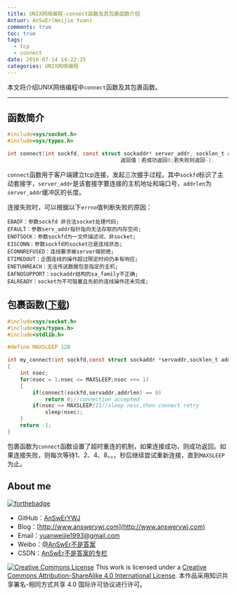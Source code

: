 ```yaml
---
title: UNIX网络编程-connect函数及其包裹函数介绍
Antuor: AnSwEr(Weijie Yuan)
comments: true
toc: true
tags:
  - tcp
  - connect
date: 2016-07-14 14:22:25
categories: UNIX网络编程
---
```


本文将介绍UNIX网络编程中`connect`函数及其包裹函数。

----------
<!--more-->

## 函数简介
```C
#include<sys/socket.h>
#include<sys/types.h>

int connect(int sockfd, const struct sockaddr* server_addr, socklen_t addrlen);
									返回值：若成功返回0;若失败则返回-1.
```

`connect`函数用于客户端建立tcp连接，发起三次握手过程。其中`sockfd`标识了主动套接字，`server_addr`是该套接字要连接的主机地址和端口号，`addrlen`为`server_addr`缓冲区的长度。


连接失败时，可以根据以下`errno`值判断失败的原因：
```
EBADF：参数sockfd 非合法socket处理代码;
EFAULT：参数serv_addr指针指向无法存取的内存空间;
ENOTSOCK：参数sockfd为一文件描述词，非socket;
EISCONN：参数sockfd的socket已是连线状态;
ECONNREFUSED：连线要求被server端拒绝;
ETIMEDOUT：企图连线的操作超过限定时间仍未有响应;
ENETUNREACH：无法传送数据包至指定的主机;
EAFNOSUPPORT：sockaddr结构的sa_family不正确;
EALREADY：socket为不可阻塞且先前的连线操作还未完成;
```

## 包裹函数([下载](https://github.com/AnSwErYWJ/UNP/blob/master/TCP/Connect.c))
```C
#include<sys/socket.h>
#include<sys/types.h>
#include<stdlib.h>

#define MAXSLEEP 128

int my_connect(int sockfd,const struct sockaddr *servaddr,socklen_t addrlen)
{
    int nsec;
    for(nsec = 1;nsec <= MAXSLEEP;nsec <<= 1)
    {
        if(connect(sockfd,servaddr,addrlen) == 0)
            return 0;//connection accepted
        if(nsec <= MAXSLEEP/2)//sleep nesc,then connect retry
            sleep(nsec);
    }
    return -1;
}
```

包裹函数为`connect`函数设置了超时重连的机制，如果连接成功，则成功返回。如果连接失败，则每次等待1、2、4、8。。。秒后继续尝试重新连接，直到`MAXSLEEP`为止。

## About me
[![forthebadge](http://forthebadge.com/images/badges/ages-20-30.svg)](http://forthebadge.com)
- GitHub：[AnSwErYWJ](https://github.com/AnSwErYWJ)
- Blog：[http://www.answerywj.com](http://www.answerywj.com)
- Email：[yuanweijie1993@gmail.com](https://mail.google.com)
- Weibo：[@AnSwEr不是答案](http://weibo.com/1783591593)
- CSDN：[AnSwEr不是答案的专栏](http://blog.csdn.net/u011192270)

<a rel="license" href="http://creativecommons.org/licenses/by-sa/4.0/"><img alt="Creative Commons License" style="border-width:0" src="https://i.creativecommons.org/l/by-sa/4.0/88x31.png" /></a> This work is licensed under a <a rel="license" href="http://creativecommons.org/licenses/by-sa/4.0/">Creative Commons Attribution-ShareAlike 4.0 International License</a>.
本作品采用知识共享署名-相同方式共享 4.0 国际许可协议进行许可。






